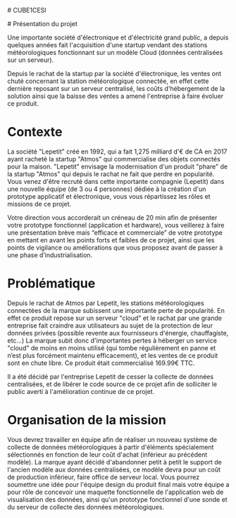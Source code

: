 #   C U B E 1 C E S I 
 

 # Présentation du projet

Une importante société d'électronique et d'électricité grand public, a depuis quelques années fait l'acquisition d'une startup vendant des stations météorologiques fonctionnant sur un modèle Cloud (données centralisées sur un serveur).

Depuis le rachat de la startup par la société d'électronique, les ventes ont chuté concernant la station météorologique connectée, en effet cette dernière reposant sur un serveur centralisé, les coûts d'hébergement de la solution ainsi que la baisse des ventes a amené l'entreprise à faire évoluer ce produit.

# Contexte

La société "Lepetit" créé en 1992, qui a fait 1,275 milliard d'€ de CA en 2017 ayant racheté la startup "Atmos" qui commercialise des objets connectés pour la maison. "Lepetit" envisage la modernisation d'un produit "phare" de la startup "Atmos" qui depuis le rachat ne fait que perdre en popularité.
Vous venez d'être recruté dans cette importante compagnie (Lepetit) dans une nouvelle équipe (de 3 ou 4 personnes) dédiée à la création d'un prototype applicatif et électronique, vous vous répartissez les rôles et missions de ce projet.

Votre direction vous accorderait un créneau de 20 min afin de présenter votre prototype fonctionnel (application et hardware), vous veillerez à faire une présentation brève mais “efficace et commerciale” de votre prototype en mettant en avant les points forts et faibles de ce projet, ainsi que les points de vigilance ou améliorations que vous proposez avant de passer à une phase d’industrialisation.

# Problématique

Depuis le rachat de Atmos par Lepetit, les stations météorologiques connectées de la marque subissent une importante perte de popularité.
En effet ce produit repose sur un serveur "cloud" et le rachat par une grande entreprise fait craindre aux utilisateurs au sujet de la protection de leur données privées (possible revente aux fournisseurs d'énergie, chauffagiste, etc...)
La marque subit donc d'importantes pertes à héberger un service "cloud" de moins en moins utilisé (qui tombe régulièrement en panne et n’est plus forcément maintenu efficacement), et les ventes de ce produit sont en chute libre.
Ce produit était commercialisé 169.99€ TTC.

Il a été décidé par l'entreprise Lepetit de cesser la collecte de données centralisées, et de libérer le code source de ce projet afin de solliciter le public averti à l'amélioration continue de ce projet.

# Organisation de la mission


Vous devrez travailler en équipe afin de réaliser un nouveau système de collecte de données météorologiques à partir d'éléments spécialement sélectionnés en fonction de leur coût d'achat (inférieur au précédent modèle).
La marque ayant décidé d'abandonner petit à petit le support de l'ancien modèle aux données centralisées, ce modèle devra pour un coût de production inférieur, faire office de serveur local.
Vous pourrez soumettre une idée pour l'équipe design du produit final mais votre équipe a pour rôle de concevoir une maquette fonctionnelle de l'application web de visualisation des données, ainsi qu'un prototype fonctionnel d'une sonde et du serveur de collecte des données météorologiques.

